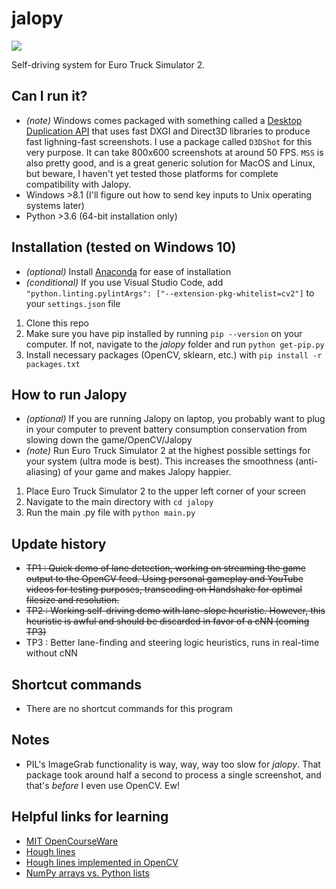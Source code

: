 # jalopy

![](https://media.giphy.com/media/1qj65fHUu0gvZRvkhS/giphy.gif)

Self-driving system for Euro Truck Simulator 2.

## Can I run it?
* _(note)_ Windows comes packaged with something called a [Desktop Duplication API](https://docs.microsoft.com/en-us/windows/desktop/direct3ddxgi/desktop-dup-api) that uses fast DXGI and Direct3D libraries to produce fast lighning-fast screenshots. I use a package called ```D3DShot``` for this very purpose. It can take 800x600 screenshots at around 50 FPS. ```MSS``` is also pretty good, and is a great generic solution for MacOS and Linux, but beware, I haven't yet tested those platforms for complete compatibility with Jalopy.
* Windows >8.1 (I'll figure out how to send key inputs to Unix operating systems later)
* Python >3.6 (64-bit installation only)

## Installation (tested on Windows 10)
* _(optional)_ Install [Anaconda](https://anaconda.com) for ease of installation
* _(conditional)_ If you use Visual Studio Code, add ```    "python.linting.pylintArgs": ["--extension-pkg-whitelist=cv2"]
``` to your ```settings.json``` file
1. Clone this repo
1. Make sure you have pip installed by running ```pip --version``` on your computer. If not, navigate to the _jalopy_ folder and run ```python get-pip.py```
1. Install necessary packages (OpenCV, sklearn, etc.) with ```pip install -r packages.txt```

## How to run Jalopy
* _(optional)_ If you are running Jalopy on laptop, you probably want to plug in your computer to prevent battery consumption conservation from slowing down the game/OpenCV/Jalopy
* _(note)_ Run Euro Truck Simulator 2 at the highest possible settings for your system (ultra mode is best). This increases the smoothness (anti-aliasing) of your game and makes Jalopy happier.
1. Place Euro Truck Simulator 2 to the upper left corner of your screen
1. Navigate to the main directory with ```cd jalopy```
1. Run the main .py file with ```python main.py```

## Update history
* ~~TP1 : Quick demo of lane detection, working on streaming the game output to the OpenCV feed. Using personal gameplay and YouTube videos for testing purposes, transcoding on Handshake for optimal filesize and resolution.~~
* ~~TP2 : Working self-driving demo with lane-slope heuristic. However, this heuristic is awful and should be discarded in favor of a cNN (coming TP3)~~
* TP3 : Better lane-finding and steering logic heuristics, runs in real-time without cNN

## Shortcut commands
* There are no shortcut commands for this program

## Notes
* PIL's ImageGrab functionality is way, way, way too slow for _jalopy_. That package took around half a second to process a single screenshot, and that's *before* I even use OpenCV. Ew!

## Helpful links for learning
* [MIT OpenCourseWare](https://www.youtube.com/watch?v=1L0TKZQcUtA)
* [Hough lines](https://en.wikipedia.org/wiki/Hough_transform)
* [Hough lines implemented in OpenCV](https://docs.opencv.org/2.4.13.7/doc/tutorials/imgproc/imgtrans/hough_lines/hough_lines.html)
* [NumPy arrays vs. Python lists](https://stackoverflow.com/questions/993984/what-are-the-advantages-of-numpy-over-regular-python-lists)
